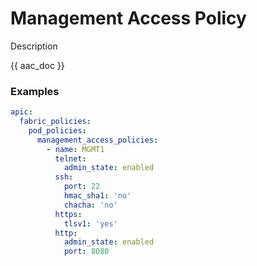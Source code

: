 # Management Access Policy

Description

{{ aac_doc }}
### Examples

```yaml
apic:
  fabric_policies:
    pod_policies:
      management_access_policies:
        - name: MGMT1
          telnet:
            admin_state: enabled
          ssh:
            port: 22
            hmac_sha1: 'no'
            chacha: 'no'
          https:
            tlsv1: 'yes'
          http:
            admin_state: enabled
            port: 8080
```
